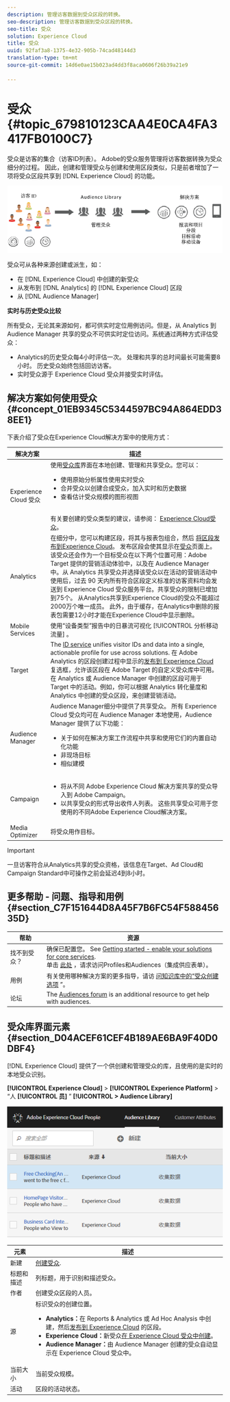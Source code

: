 ```yaml
---
description: 管理访客数据到受众区段的转换。
seo-description: 管理访客数据到受众区段的转换。
seo-title: 受众
solution: Experience Cloud
title: 受众
uuid: 92faf3a8-1375-4e32-905b-74cad48144d3
translation-type: tm+mt
source-git-commit: 14d6e0ae15b023ad4dd3f8aca0606f26b39a21e9

---
```



# 受众{#topic_679810123CAA4E0CA4FA3417FB0100C7}

受众是访客的集合（访客ID列表）。 Adobe的受众服务管理将访客数据转换为受众细分的过程。 因此，创建和管理受众与创建和使用区段类似，只是前者增加了一项将受众区段共享到 [!DNL Experience Cloud] 的功能。

![](assets/audiences.png)

受众可从各种来源创建或派生，如：

* 在 [!DNL Experience Cloud] 中创建的新受众
* 从发布到 [!DNL Analytics] 的 [!DNL Experience Cloud] 区段
* 从 [!DNL Audience Manager]

**实时与历史受众比较**

所有受众，无论其来源如何，都可供实时定位用例访问。但是，从 Analytics 到 Audience Manager 共享的受众不可供实时定位访问。系统通过两种方式评估受众：

* Analytics的历史受众每4小时评估一次。 处理和共享的总时间最长可能需要8小时。  历史受众始终包括回访访客。
* 实时受众源于 Experience Cloud 受众并接受实时评估。

## 解决方案如何使用受众 {#concept_01EB9345C5344597BC94A864EDD38EE1}

下表介绍了受众在Experience Cloud解决方案中的使用方式：

| 解决方案 | 描述 |
|--- |--- |
| Experience Cloud 受众 | 使用[受众库](../audience-library/audience-library.md)界面在本地创建、管理和共享受众。您可以：<ul><li>使用原始分析属性使用实时受众</li><li>合并受众以创建合成受众，加入实时和历史数据</li><li>查看估计受众规模的图形视图</li></ul><br>有关要创建的受众类型的建议，请参阅： [Experience Cloud受众](https://helpx.adobe.com/marketing-cloud-core/kb/People/Audience-Creation-Options.html)。 |
| Analytics | 在细分中，您可以构建区段，将其与报表包组合，然后 [将区段发布到Experience Cloud](../audience-library/audience-library.md)。 发布区段会使其显示在[受众](../audience-library/audience-library.md)页面上。该受众还会作为一个目标受众在以下两个位置可用：Adobe Target 提供的营销活动体验中，以及在 Audience Manager 中。从 Analytics 共享受众并选择该受众以在活动的营销活动中使用后，过去 90 天内所有符合区段定义标准的访客资料均会发送到 Experience Cloud 受众服务平台。共享受众的限制已增加到75个。  从Analytics共享到Experience Cloud的受众不能超过2000万个唯一成员。 此外，由于缓存，在Analytics中删除的报表包需要12小时才能在Experience Cloud中显示删除。 |
| Mobile Services | 使用“设备类型”报告中的日暴流可视化 [!UICONTROL 分析移动流量] 。 |
| Target | The [ID service](https://docs.adobe.com/content/help/en/id-service/using/home.html) unifies visitor IDs and data into a single, actionable profile for use across solutions. 在 Adobe Analytics 的区段创建过程中显示的[发布到 Experience Cloud](../audience-library/audience-library.md) 复选框，允许该区段在 Adobe Target 的自定义受众库中可用。在 Analytics 或 Audience Manager 中创建的区段可用于 Target 中的活动。例如，你可以根据 Analytics 转化量度和 Analytics 中创建的受众区段，来创建营销活动。 |
| Audience Manager | Audience Manager细分中提供了共享受众。 所有 Experience Cloud 受众均可在 Audience Manager 本地使用，Audience Manager 提供了以下功能：<ul><li>关于如何在解决方案工作流程中共享和使用它们的内置自动化功能</li><li>非现场目标</li><li>相似建模</li></ul> |
| Campaign | <ul><li>将从不同 Adobe Experience Cloud 解决方案共享的受众导入到 Adobe Campaign。</li><li>以共享受众的形式导出收件人列表。 这些共享受众可用于您使用的不同Adobe Experience Cloud解决方案。</li></ul> |
| Media Optimizer | 将受众用作目标。 |

>[!IMPORTANT]
>
>一旦访客符合从Analytics共享的受众资格，该信息在Target、Ad Cloud和Campaign Standard中可操作之前会延迟4到8小时。

## 更多帮助 - 问题、指导和用例 {#section_C7F151644D8A45F7B6FC54F58845635D}

| 帮助 | 资源 |
|--- |--- |
| 找不到受众？ | 确保已配置您。 See [Getting started - enable your solutions for core services](../core-services/core-services.md).<br>单击 [此处](https://www.adobe.com/go/audiences) ，请求访问Profiles和Audiences（集成供应表单）。 |
| 用例 | 有关使用哪种解决方案的更多指导，请访 [问知识库中的“受众创建选项](https://helpx.adobe.com/marketing-cloud-core/kb/People/Audience-Creation-Options.html) ”。 |
| 论坛 | The [Audiences forum](https://forums.adobe.com/community/experience-cloud/platform/core-services/people-service/audiences) is an additional resource to get help with audiences. |

## 受众库界面元素 {#section_D04ACEF61CEF4B189AE6BA9F40D0DBF4}

[!DNL Experience Cloud] 提供了一个供创建和管理受众的库，且使用的是实时的本地受众识别。

**[!UICONTROL Experience Cloud]** > **[!UICONTROL Experience Platform]** > “人 **[!UICONTROL 员]** ” **[!UICONTROL > Audience Library]**

![](assets/audience_library.png)

| 元素 | 描述 |
|--- |--- |
| 新建 | [创建受众](../audience-library/audience-library.md). |
| 标题和描述 | 列标题，用于识别和描述受众。 |
| 作者 | 创建受众区段的人员。 |
| 源 | 标识受众的创建位置。<ul><li>**Analytics：**&#x200B;在 Reports &amp; Analytics 或 Ad Hoc Analysis 中创建，然后[发布到 Experience Cloud](../audience-library/audience-library.md) 的区段。</li><li>**Experience Cloud：**&#x200B;新受众[在 Experience Cloud 受众中创建](../audience-library/audience-library.md)。</li><li>**Audience Manager：**&#x200B;由 Audience Manager 创建的受众自动显示在 Experience Cloud 受众中。</li></ul> |
| 当前大小 | 当前受众规模。 |
| 活动 | 区段的活动状态。 |
